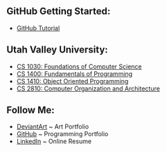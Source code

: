 ## GitHub Getting Started:
- [GitHub Tutorial](https://sparklyspencer.github.io/hello-GitHub/)

## Utah Valley University:
- [CS 1030: Foundations of Computer Science](https://sparklyspencer.github.io/UVU_CS1030/)
- [CS 1400: Fundamentals of Programming](https://sparklyspencer.github.io/UVU_CS1400/)
- [CS 1410: Object Oriented Programming](https://sparklyspencer.github.io/UVU_CS1410/)
- [CS 2810: Computer Organization and Architecture]()

## Follow Me:
- [DeviantArt](http://theos-kengen.deviantart.com/)
~ Art Portfolio
- [GitHub](https://github.com/SparklySpencer)
~ Programming Portfolio
- [LinkedIn](https://www.linkedin.com/in/spencer-pride-97b643a)
~ Online Resume
